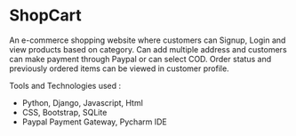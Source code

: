 # ShopCart

An e-commerce shopping website where customers can Signup, Login and view products based on category. Can add multiple address and customers can make payment through Paypal or can select COD. Order status and previously ordered items can be viewed in customer profile.

Tools and Technologies used :
- Python, Django, Javascript, Html
- CSS, Bootstrap, SQLite
- Paypal Payment Gateway, Pycharm IDE
